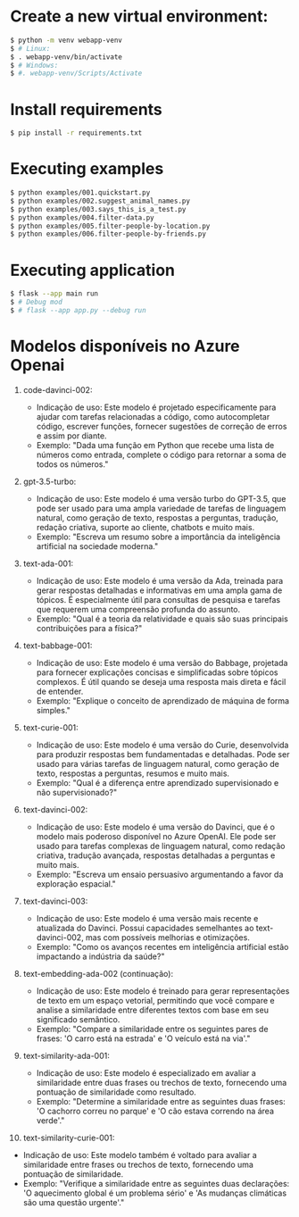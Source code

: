 # Create a new virtual environment:

   ```bash
   $ python -m venv webapp-venv
   $ # Linux:
   $ . webapp-venv/bin/activate
   $ # Windows:
   $ #. webapp-venv/Scripts/Activate
   ```

# Install requirements
```bash
$ pip install -r requirements.txt
```

# Executing examples
```bash
$ python examples/001.quickstart.py
$ python examples/002.suggest_animal_names.py
$ python examples/003.says_this_is_a_test.py
$ python examples/004.filter-data.py
$ python examples/005.filter-people-by-location.py
$ python examples/006.filter-people-by-friends.py
```

# Executing application
```bash
$ flask --app main run
$ # Debug mod
$ # flask --app app.py --debug run
```

# Modelos disponíveis no Azure Openai

1. code-davinci-002:
   - Indicação de uso: Este modelo é projetado especificamente para ajudar com tarefas relacionadas a código, como autocompletar código, escrever funções, fornecer sugestões de correção de erros e assim por diante.
   - Exemplo: "Dada uma função em Python que recebe uma lista de números como entrada, complete o código para retornar a soma de todos os números."

2. gpt-3.5-turbo:
   - Indicação de uso: Este modelo é uma versão turbo do GPT-3.5, que pode ser usado para uma ampla variedade de tarefas de linguagem natural, como geração de texto, respostas a perguntas, tradução, redação criativa, suporte ao cliente, chatbots e muito mais.
   - Exemplo: "Escreva um resumo sobre a importância da inteligência artificial na sociedade moderna."

3. text-ada-001:
   - Indicação de uso: Este modelo é uma versão da Ada, treinada para gerar respostas detalhadas e informativas em uma ampla gama de tópicos. É especialmente útil para consultas de pesquisa e tarefas que requerem uma compreensão profunda do assunto.
   - Exemplo: "Qual é a teoria da relatividade e quais são suas principais contribuições para a física?"

4. text-babbage-001:
   - Indicação de uso: Este modelo é uma versão do Babbage, projetada para fornecer explicações concisas e simplificadas sobre tópicos complexos. É útil quando se deseja uma resposta mais direta e fácil de entender.
   - Exemplo: "Explique o conceito de aprendizado de máquina de forma simples."

5. text-curie-001:
   - Indicação de uso: Este modelo é uma versão do Curie, desenvolvida para produzir respostas bem fundamentadas e detalhadas. Pode ser usado para várias tarefas de linguagem natural, como geração de texto, respostas a perguntas, resumos e muito mais.
   - Exemplo: "Qual é a diferença entre aprendizado supervisionado e não supervisionado?"

6. text-davinci-002:
   - Indicação de uso: Este modelo é uma versão do Davinci, que é o modelo mais poderoso disponível no Azure OpenAI. Ele pode ser usado para tarefas complexas de linguagem natural, como redação criativa, tradução avançada, respostas detalhadas a perguntas e muito mais.
   - Exemplo: "Escreva um ensaio persuasivo argumentando a favor da exploração espacial."

7. text-davinci-003:
   - Indicação de uso: Este modelo é uma versão mais recente e atualizada do Davinci. Possui capacidades semelhantes ao text-davinci-002, mas com possíveis melhorias e otimizações.
   - Exemplo: "Como os avanços recentes em inteligência artificial estão impactando a indústria da saúde?"

8. text-embedding-ada-002 (continuação):
   - Indicação de uso: Este modelo é treinado para gerar representações de texto em um espaço vetorial, permitindo que você compare e analise a similaridade entre diferentes textos com base em seu significado semântico.
   - Exemplo: "Compare a similaridade entre os seguintes pares de frases: 'O carro está na estrada' e 'O veículo está na via'."

9. text-similarity-ada-001:
   - Indicação de uso: Este modelo é especializado em avaliar a similaridade entre duas frases ou trechos de texto, fornecendo uma pontuação de similaridade como resultado.
   - Exemplo: "Determine a similaridade entre as seguintes duas frases: 'O cachorro correu no parque' e 'O cão estava correndo na área verde'."

10. text-similarity-curie-001:
   - Indicação de uso: Este modelo também é voltado para avaliar a similaridade entre frases ou trechos de texto, fornecendo uma pontuação de similaridade.
   - Exemplo: "Verifique a similaridade entre as seguintes duas declarações: 'O aquecimento global é um problema sério' e 'As mudanças climáticas são uma questão urgente'."